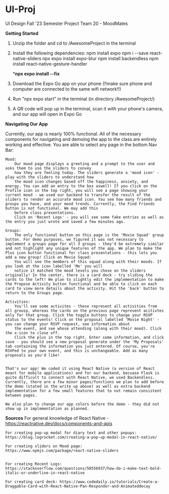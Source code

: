 # UI-Proj
UI Design Fall '23 Semester Project Team 20 - MoodMates

**Getting Started**

1) Unzip the folder and cd to /AwesomeProject in the terminal

2) Install the following dependencies:
	npm install expo
	npm i --save react-native-sliders
	npx expo install expo-blur
	npm install backendless
	npm install react-native-gesture-handler


	*****npx expo install --fix****

5) Download the Expo Go app on your phone (!!make sure phone and computer are connected to the same wifi network!!)

5) Run "npx expo start" in the terminal (in directory /AwesomeProject/)

6) A QR code will pop up in the terminal, scan it with your phone's camera, and our app will open in Expo Go



**Navigating Our App**

Currently, our app is nearly 100% functional. All of the necessary components for navigating and demoing the app
to the class are entirely working and effective. You are able to select any page in the bottom Nav Bar:

	Mood:
		Our mood page displays a greeting and a prompt to the user and asks them to use the sliders to convey
		how they are feeling today. The sliders generate a 'mood icon' - play with the sliders to understand how
		the mood icon changes based off the happiness, anxiety, and energy. You can add an entry to the box aswell! If you click on the Profile icon in the top right, you will see a page showing your current mood - we used our backend to transfer the result of the sliders to render an accurate mood icon. You see how many friends and groups you have, and your mood trends. Currently, the Find Friends button is not functional. We may add this
		before class presentations.
		Click on 'Recent Logs' - you will see some fake entries as well as the entry you just wrote and saved a few minutes ago.
	
	Groups:
		The only functional button on this page is the 'Movie Squad' group button. For demo purposes, we figured it was not necessary to implement a groups page for all 3 groups - they'd be extremely similar and not highlight any unique features of the app. We plan to make the Plus icon button functional for class presentations - this lets you add a new group! Click on Movie Squad:
		You will see the members of this squad along with their moods. If you look at the icon labelled 'Me' you will
		notice it matched the mood levels you chose on the sliders originally! In the center, there is a card deck - try sliding the cards to the left! We plan to slightly edit the implementation to make the Propose Activity button functional and be able to click on each card to view more details about the activity. Hit the 'back' button to return to the Groups page.

	Activities:
		You'll see some activites - these represent all activities from all grousp, whereas the cards on the previous page represent acitivtes only for that group. Click the toggle buttons to change your RSVP status to the events! Click on the proposal labelled 'Movie Night' - you can change your RSVP request, see information about
		the event, and see whose attending (along with their mood). Click the x-icon to close off.
		Click the plus in the top right. Enter some information, and click save - you should see a new proposal generate under the 'My Proposals' tab containing the information you just entered. Of course, you're RSVPed to your own event, and this is unchangeable. Add as many proposals as you'd like!

	
	That's our app! We coded it using React Native (a version of React meant for mobile applications) and for our backend, becuase Flask is quite difficult to connect with React Native, we used Backendless. Currently, there are a few minor pages/functions we plan to add before the demo (stated in the write up above) as well as extra backend implementation for a few small features that to not remain consistent between pages.

	We also plan to change our app colors before the demo - they did not show up in implementation as planned.



**Sources**
	For general knowledge of React Native - https://reactnative.dev/docs/components-and-apis

	For creating pop-up modal for diary text and other popups: https://blog.logrocket.com/creating-a-pop-up-modal-in-react-native/

	For creating sliders on Mood page: https://www.npmjs.com/package/react-native-sliders


	For creating Recent Logs: https://stackoverflow.com/questions/50556937/how-do-i-make-text-bold-italic-or-underline-in-react-native

	For creating card deck: https://www.codedaily.io/tutorials/Create-a-Draggable-Card-with-React-Native-Pan-Responder-and-Animateddecay
